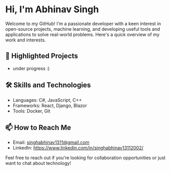 # Hi, I'm Abhinav Singh

Welcome to my GitHub! I'm a passionate developer with a keen interest in open-source projects, machine learning, and developing useful tools and applications to solve real-world problems. Here's a quick overview of my work and interests.

## 🌟 Highlighted Projects
- under progress :)

## 🛠 Skills and Technologies

- Languages: C#, JavaScript, C++
- Frameworks: React, Django, Blazor
- Tools: Docker, Git

## 📫 How to Reach Me

- Email: singhabhinav1311@gmail.com
- LinkedIn: https://www.linkedin.com/in/singhabhinav13112002/


Feel free to reach out if you're looking for collaboration opportunities or just want to chat about technology!

          


    

